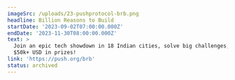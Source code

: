 ```yaml
---
imageSrc: /uploads/23-pushprotocol-brb.png
headline: Billion Reasons to Build
startDate: '2023-09-02T07:00:00.000Z'
endDate: '2023-11-30T08:00:00.000Z'
text: >
  Join an epic tech showdown in 18 Indian cities, solve big challenges, and win
  $50k+ USD in prizes!
link: 'https://push.org/brb'
status: archived
---
```



